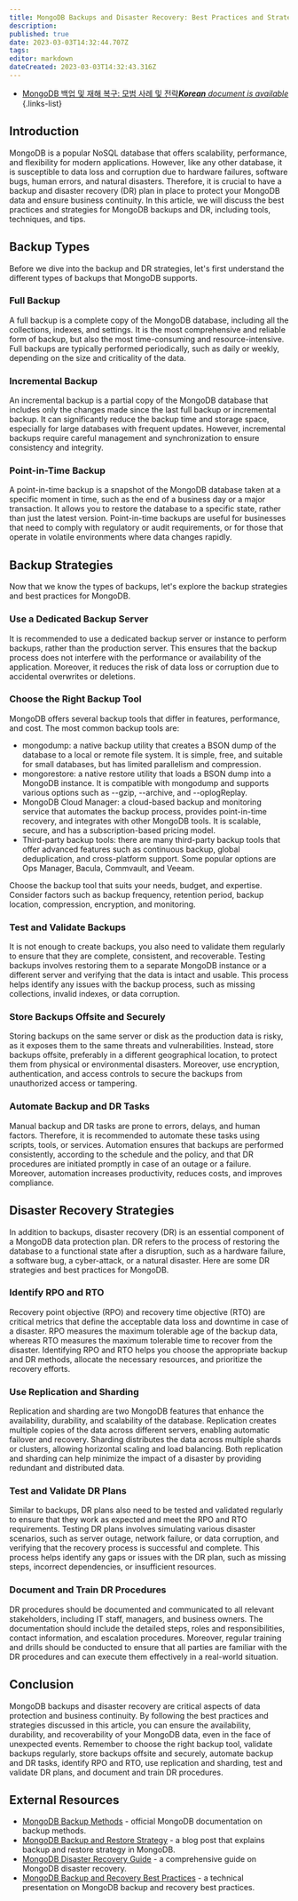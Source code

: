 ```yaml
---
title: MongoDB Backups and Disaster Recovery: Best Practices and Strategies
description: 
published: true
date: 2023-03-03T14:32:44.707Z
tags: 
editor: markdown
dateCreated: 2023-03-03T14:32:43.316Z
---
```


- [MongoDB 백업 및 재해 복구: 모범 사례 및 전략***Korean** document is available*](/ko/Knowledge-base/NoSQL/mongodb-backups-and-disaster-recovery-best-practices-and-strategies)
{.links-list}


## Introduction
MongoDB is a popular NoSQL database that offers scalability, performance, and flexibility for modern applications. However, like any other database, it is susceptible to data loss and corruption due to hardware failures, software bugs, human errors, and natural disasters. Therefore, it is crucial to have a backup and disaster recovery (DR) plan in place to protect your MongoDB data and ensure business continuity. In this article, we will discuss the best practices and strategies for MongoDB backups and DR, including tools, techniques, and tips.

## Backup Types
Before we dive into the backup and DR strategies, let's first understand the different types of backups that MongoDB supports.

### Full Backup
A full backup is a complete copy of the MongoDB database, including all the collections, indexes, and settings. It is the most comprehensive and reliable form of backup, but also the most time-consuming and resource-intensive. Full backups are typically performed periodically, such as daily or weekly, depending on the size and criticality of the data. 

### Incremental Backup
An incremental backup is a partial copy of the MongoDB database that includes only the changes made since the last full backup or incremental backup. It can significantly reduce the backup time and storage space, especially for large databases with frequent updates. However, incremental backups require careful management and synchronization to ensure consistency and integrity.

### Point-in-Time Backup
A point-in-time backup is a snapshot of the MongoDB database taken at a specific moment in time, such as the end of a business day or a major transaction. It allows you to restore the database to a specific state, rather than just the latest version. Point-in-time backups are useful for businesses that need to comply with regulatory or audit requirements, or for those that operate in volatile environments where data changes rapidly.

## Backup Strategies
Now that we know the types of backups, let's explore the backup strategies and best practices for MongoDB.

### Use a Dedicated Backup Server
It is recommended to use a dedicated backup server or instance to perform backups, rather than the production server. This ensures that the backup process does not interfere with the performance or availability of the application. Moreover, it reduces the risk of data loss or corruption due to accidental overwrites or deletions.

### Choose the Right Backup Tool
MongoDB offers several backup tools that differ in features, performance, and cost. The most common backup tools are:

- mongodump: a native backup utility that creates a BSON dump of the database to a local or remote file system. It is simple, free, and suitable for small databases, but has limited parallelism and compression.
- mongorestore: a native restore utility that loads a BSON dump into a MongoDB instance. It is compatible with mongodump and supports various options such as --gzip, --archive, and --oplogReplay.
- MongoDB Cloud Manager: a cloud-based backup and monitoring service that automates the backup process, provides point-in-time recovery, and integrates with other MongoDB tools. It is scalable, secure, and has a subscription-based pricing model.
- Third-party backup tools: there are many third-party backup tools that offer advanced features such as continuous backup, global deduplication, and cross-platform support. Some popular options are Ops Manager, Bacula, Commvault, and Veeam.

Choose the backup tool that suits your needs, budget, and expertise. Consider factors such as backup frequency, retention period, backup location, compression, encryption, and monitoring.

### Test and Validate Backups
It is not enough to create backups, you also need to validate them regularly to ensure that they are complete, consistent, and recoverable. Testing backups involves restoring them to a separate MongoDB instance or a different server and verifying that the data is intact and usable. This process helps identify any issues with the backup process, such as missing collections, invalid indexes, or data corruption.

### Store Backups Offsite and Securely
Storing backups on the same server or disk as the production data is risky, as it exposes them to the same threats and vulnerabilities. Instead, store backups offsite, preferably in a different geographical location, to protect them from physical or environmental disasters. Moreover, use encryption, authentication, and access controls to secure the backups from unauthorized access or tampering.

### Automate Backup and DR Tasks
Manual backup and DR tasks are prone to errors, delays, and human factors. Therefore, it is recommended to automate these tasks using scripts, tools, or services. Automation ensures that backups are performed consistently, according to the schedule and the policy, and that DR procedures are initiated promptly in case of an outage or a failure. Moreover, automation increases productivity, reduces costs, and improves compliance.

## Disaster Recovery Strategies
In addition to backups, disaster recovery (DR) is an essential component of a MongoDB data protection plan. DR refers to the process of restoring the database to a functional state after a disruption, such as a hardware failure, a software bug, a cyber-attack, or a natural disaster. Here are some DR strategies and best practices for MongoDB.

### Identify RPO and RTO
Recovery point objective (RPO) and recovery time objective (RTO) are critical metrics that define the acceptable data loss and downtime in case of a disaster. RPO measures the maximum tolerable age of the backup data, whereas RTO measures the maximum tolerable time to recover from the disaster. Identifying RPO and RTO helps you choose the appropriate backup and DR methods, allocate the necessary resources, and prioritize the recovery efforts.

### Use Replication and Sharding
Replication and sharding are two MongoDB features that enhance the availability, durability, and scalability of the database. Replication creates multiple copies of the data across different servers, enabling automatic failover and recovery. Sharding distributes the data across multiple shards or clusters, allowing horizontal scaling and load balancing. Both replication and sharding can help minimize the impact of a disaster by providing redundant and distributed data.

### Test and Validate DR Plans
Similar to backups, DR plans also need to be tested and validated regularly to ensure that they work as expected and meet the RPO and RTO requirements. Testing DR plans involves simulating various disaster scenarios, such as server outage, network failure, or data corruption, and verifying that the recovery process is successful and complete. This process helps identify any gaps or issues with the DR plan, such as missing steps, incorrect dependencies, or insufficient resources.

### Document and Train DR Procedures
DR procedures should be documented and communicated to all relevant stakeholders, including IT staff, managers, and business owners. The documentation should include the detailed steps, roles and responsibilities, contact information, and escalation procedures. Moreover, regular training and drills should be conducted to ensure that all parties are familiar with the DR procedures and can execute them effectively in a real-world situation.

## Conclusion
MongoDB backups and disaster recovery are critical aspects of data protection and business continuity. By following the best practices and strategies discussed in this article, you can ensure the availability, durability, and recoverability of your MongoDB data, even in the face of unexpected events. Remember to choose the right backup tool, validate backups regularly, store backups offsite and securely, automate backup and DR tasks, identify RPO and RTO, use replication and sharding, test and validate DR plans, and document and train DR procedures.

## External Resources
- [MongoDB Backup Methods](https://docs.mongodb.com/manual/core/backups/) - official MongoDB documentation on backup methods.
- [MongoDB Backup and Restore Strategy](https://www.mongodb.com/blog/post/mongodb-backup-and-restore-strategy) - a blog post that explains backup and restore strategy in MongoDB.
- [MongoDB Disaster Recovery Guide](https://www.mongodb.com/content/mongodb-disaster-recovery-guide) - a comprehensive guide on MongoDB disaster recovery.
- [MongoDB Backup and Recovery Best Practices](https://www.percona.com/resources/technical-presentations/mongodb-backup-and-recovery-best-practices) - a technical presentation on MongoDB backup and recovery best practices.